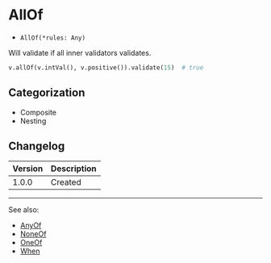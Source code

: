# AllOf

- `AllOf(*rules: Any)`

Will validate if all inner validators validates.

```python
v.allOf(v.intVal(), v.positive()).validate(15)  # true
```

## Categorization

- Composite
- Nesting

## Changelog

Version | Description
--------|-------------
  1.0.0 | Created

***
See also:

- [AnyOf](AnyOf.md)
- [NoneOf](NoneOf.md)
- [OneOf](OneOf.md)
- [When](When.md)